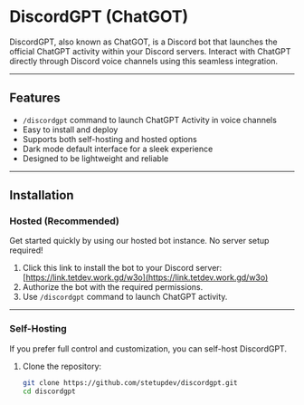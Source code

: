 # DiscordGPT (ChatGOT)

DiscordGPT, also known as ChatGOT, is a Discord bot that launches the official ChatGPT activity within your Discord servers. Interact with ChatGPT directly through Discord voice channels using this seamless integration.

---

## Features

- `/discordgpt` command to launch ChatGPT Activity in voice channels  
- Easy to install and deploy  
- Supports both self-hosting and hosted options  
- Dark mode default interface for a sleek experience  
- Designed to be lightweight and reliable  

---

## Installation

### Hosted (Recommended)

Get started quickly by using our hosted bot instance. No server setup required!

1. Click this link to install the bot to your Discord server:  
   [https://link.tetdev.work.gd/w3o](https://link.tetdev.work.gd/w3o)  
3. Authorize the bot with the required permissions.  
4. Use `/discordgpt` command to launch ChatGPT activity.

---

### Self-Hosting

If you prefer full control and customization, you can self-host DiscordGPT.

1. Clone the repository:  
   ```bash
   git clone https://github.com/stetupdev/discordgpt.git
   cd discordgpt
